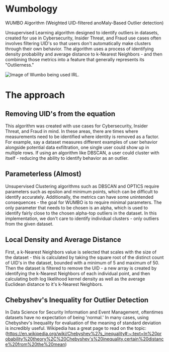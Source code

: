 # Wumbology
WUMBO Algorithm (Weighted UID-filtered anoMaly-Based Outlier detection)

Unsupervised Learning algorithm designed to identify outliers in datasets, created for use in Cybersecurity, Insider Threat, and Fraud use cases often involves filtering UID's so that users don't automatically make clusters through their own behavior. The algorithm uses a process of identifying density probability and average distance to k-Nearest Neighbors - and then combining those metrics into a feature that generally represents its "Outlierness."

![Image of Wumbo being used IRL.](https://assets.change.org/photos/0/ui/gi/ssUIGiKyMdDGReV-800x450-noPad.jpg?1530521121)

# The approach

## Removing UID's from the equation
This algorithm was created with use cases for Cybersecurity, Insider Threat, and Fraud in mind. In these areas, there are times where measurements need to be identified where identity is removed as a factor. For example, say a dataset measures different examples of user behavior alongside potential data exfiltration, one single user could show up in multiple rows. If using an algorithm like DBSCAN, a user could cluster with itself - reducing the ability to identify behavior as an outlier.

## Parameterless (Almost)
Unsupervised Clustering algorithms such as DBSCAN and OPTICS require parameters such as epsilon and minimum points, which can be difficult to identify accurately. Additionally, the metrics can have some unintended consequences - the goal for WUMBO is to require minimal parameters. The only parameter that needs to be chosen is an alpha, which is used to identify fairly close to the chosen alpha-top outliers in the dataset. In this implementation, we don't care to identify individual clusters - only outliers from the given dataset.

## Local Density and Average Distance
First, a k-Nearest Neighbors value is selected that scales with the size of the dataset - this is calculated by taking the square root of the distinct count of UID's in the dataset, bounded with a minimum of 5 and maximum of 50. Then the dataset is filtered to remove the UID - a new array is created by identifying the k-Nearest Neighbors of each individual point, and then calculating both log likelihood kernel density as well as the average Euclidean distance to it's k-Nearest Neighbors.

## Chebyshev's Inequality for Outlier Detection
In Data Science for Security Information and Event Management, oftentimes datasets have no expectation of being 'normal.' In many cases, using Chebyshev's Inequality for evaluation of the meaning of standard deviation is incredibly useful. Wikipedia has a great page to read on the topic: (https://en.wikipedia.org/wiki/Chebyshev%27s_inequality#:~:text=In%20probability%20theory%2C%20Chebyshev's%20inequality,certain%20distance%20from%20the%20mean)
